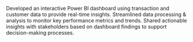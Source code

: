 Developed an interactive Power BI dashboard using transaction and customer data to provide real-time insights.
Streamlined data processing & analysis to monitor key performance metrics and trends.
Shared actionable insights with stakeholders based on dashboard findings to support decision-making processes.
